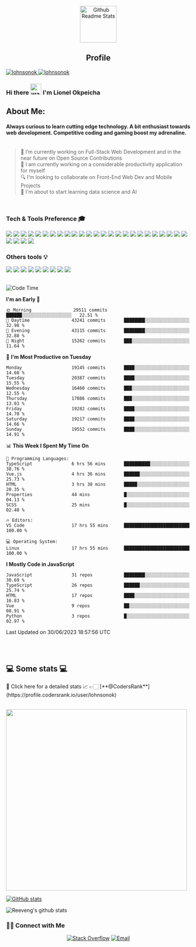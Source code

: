<p align="center">
 <img width="100px" src="https://res.cloudinary.com/anuraghazra/image/upload/v1594908242/logo_ccswme.svg" align="center" alt="Github Readme Stats" />
 <h2 align="center">Profile</h2>
</p>
</em></p>

<a href="https://github.com/lohnsonok">
  <img src="https://komarev.com/ghpvc/?username=lohnsonok" alt="lohnsonok">
</a>
<a href="https://github.com/lohnsonok">
   <img src="https://github.com/lohnsonok/lohnsonok/workflows/Waka%20Readme/badge.svg" alt="lohnsonok">
</a>

### Hi there <img alt="wave" src="https://raw.githubusercontent.com/MartinHeinz/MartinHeinz/master/wave.gif" width="30px"> I'm Lionel Okpeicha

## About Me:
#### Always curious to learn cutting edge technology. A bit enthusiast towards web development. Competitive coding and gaming boost my adrenaline. <br><br>
> 🔭 I’m currently working on Full-Stack Web Development and in the near future on Open Source Contributions<br>
> 🌱 I am currently working on a considerable productivity application for myself<br>
> 🔍 I’m looking to collaborate on Front-End Web Dev and Mobile Projects<br>
> 🔖 I'm about to start learning data science and AI<br>
<br>

### Tech & Tools Preference 🎓

<img src = "https://img.shields.io/badge/-HTML5-E34F26?style=flat&logo=html5&logoColor=white"> <img src = "https://img.shields.io/badge/-CSS3-1572B6?style=flat&logo=css3&logoColor=white">
<img src="https://img.shields.io/badge/-Bootstrap-563D7C?style=flat&logo=bootstrap&logoColor=white">
<img src="https://img.shields.io/badge/-JavaScript-eed718?style=flat&logo=javascript&logoColor=ffffff">
<img src="http://img.shields.io/badge/-Tailwindcss-37B7D4?style=flat&logo=tailwindcss&logoColor=FFFFFF">
<img src="https://img.shields.io/badge/-Typescript-3178C6?style=flat&logo=typescript&logoColor=ffffff">
<img src="https://img.shields.io/badge/-Sass-cc6699?style=flat&logo=sass&logoColor=ffffff">
<img src="https://img.shields.io/badge/-React-000000?style=flat&logo=react&logoColor=00c8ff">
<img src="https://img.shields.io/badge/-NextJs-fff?style=flat&logo=next.js&logoColor=000">
<img src="https://img.shields.io/badge/-MongoDB-4DB33D?style=flat&logo=mongodb&logoColor=FFFFFF">
<img src="http://img.shields.io/badge/-Prisma-black?style=flat&logo=prisma&logoColor=white">
<img src="https://img.shields.io/badge/-GraphQL-e535ab?style=flat&logo=graphql&logoColor=FFFFFF">
<img src="https://img.shields.io/badge/-Flutter-43CAF5?style=flat&logo=flutter&logoColor=FFFFFF">
<img src="https://img.shields.io/badge/-MySQL-F29111?style=flat&logo=mysql&logoColor=FFFFFF">
<img src="https://img.shields.io/badge/-ExpressJs-787878?style=flat">
<img src="https://img.shields.io/badge/-NodeJs-3C873A?style=flat&logo=Node.js&logoColor=white">
<img src="https://img.shields.io/badge/-Firebase-FFA611?style=flat&logo=firebase&logoColor=FFFFFF">
<img src="https://img.shields.io/badge/-Progressive Web Apps-5A0FC8?style=flat">
<img src="http://img.shields.io/badge/-Git-F1502F?style=flat&logo=git&logoColor=FFFFFF">
<img src="http://img.shields.io/badge/-Gridsome-2DA772?style=flat&logo=gridsome&logoColor=FFFFFF">
<img src="http://img.shields.io/badge/-Github-000000?style=flat&logo=github&logoColor=FFFFFF">
<img src="http://img.shields.io/badge/-VS%20Code-007ACC?style=flat&logo=visual%20studio%20code&logoColor=white">
<img src="http://img.shields.io/badge/-Heroku-430098?style=flat&logo=heroku&logoColor=white">
<img src="http://img.shields.io/badge/-Vercel-black?style=flat&logo=vercel&logoColor=white">
<img src="http://img.shields.io/badge/-Codefactor-787878?style=flat&logo=codefactor&logoColor=red">
<img src="http://img.shields.io/badge/-Vuejs-3FB37F?style=flat&logo=vue.js&logoColor=white">
<img src="http://img.shields.io/badge/-Angular-DD2F31?style=flat&logo=angular&logoColor=FFFFFF">
<img src="http://img.shields.io/badge/-PostgreSQL-31648C?style=flat&logo=postgresql&logoColor=FFFFFF">
<img src="http://img.shields.io/badge/-Redux-764ABC?style=flat&logo=redux&logoColor=FFFFFF">

### Others tools :bulb:

<img src="http://img.shields.io/badge/-Sonarcloud-orange?style=flat&logo=sonarcloud&logoColor=FFFFFF"> <img src="http://img.shields.io/badge/-Figma-38B6F6?style=flat&logo=figma&logoColor=FFFFFF">
<img src="http://img.shields.io/badge/-Slack-481449?style=flat&logo=slack&logoColor=FFFFFF">
<img src="http://img.shields.io/badge/-Notion-black?style=flat&logo=notion&logoColor=FFFFFF">
<img src="http://img.shields.io/badge/-Trello-205FD6?style=flat&logo=trello&logoColor=FFFFFF">
<img src="http://img.shields.io/badge/-Husky-787878?style=flat">
<img src="http://img.shields.io/badge/-Jira-2B80F7?style=flat&logo=jira&logoColor=FFFFFF">
<img src="http://img.shields.io/badge/-Asana-F86579?style=flat&logo=asana&logoColor=FFFFFF">
<img src="http://img.shields.io/badge/-Commitizen-white?style=flat">
<br><br>

<!--START_SECTION:waka-->
![Code Time](http://img.shields.io/badge/Code%20Time-4%2C915%20hrs%204%20mins-blue)

**I'm an Early 🐤** 

```text
🌞 Morning                29511 commits       ██████░░░░░░░░░░░░░░░░░░░   22.51 % 
🌆 Daytime                43241 commits       ████████░░░░░░░░░░░░░░░░░   32.98 % 
🌃 Evening                43115 commits       ████████░░░░░░░░░░░░░░░░░   32.88 % 
🌙 Night                  15262 commits       ███░░░░░░░░░░░░░░░░░░░░░░   11.64 % 
```
📅 **I'm Most Productive on Tuesday** 

```text
Monday                   19145 commits       ████░░░░░░░░░░░░░░░░░░░░░   14.60 % 
Tuesday                  20387 commits       ████░░░░░░░░░░░░░░░░░░░░░   15.55 % 
Wednesday                16460 commits       ███░░░░░░░░░░░░░░░░░░░░░░   12.55 % 
Thursday                 17086 commits       ███░░░░░░░░░░░░░░░░░░░░░░   13.03 % 
Friday                   19282 commits       ████░░░░░░░░░░░░░░░░░░░░░   14.70 % 
Saturday                 19217 commits       ████░░░░░░░░░░░░░░░░░░░░░   14.66 % 
Sunday                   19552 commits       ████░░░░░░░░░░░░░░░░░░░░░   14.91 % 
```


📊 **This Week I Spent My Time On** 

```text
💬 Programming Languages: 
TypeScript               6 hrs 56 mins       ██████████░░░░░░░░░░░░░░░   38.76 % 
Vue.js                   4 hrs 36 mins       ██████░░░░░░░░░░░░░░░░░░░   25.73 % 
HTML                     3 hrs 38 mins       █████░░░░░░░░░░░░░░░░░░░░   20.35 % 
Properties               44 mins             █░░░░░░░░░░░░░░░░░░░░░░░░   04.13 % 
SCSS                     25 mins             █░░░░░░░░░░░░░░░░░░░░░░░░   02.40 % 

🔥 Editors: 
VS Code                  17 hrs 55 mins      █████████████████████████   100.00 % 

💻 Operating System: 
Linux                    17 hrs 55 mins      █████████████████████████   100.00 % 
```

**I Mostly Code in JavaScript** 

```text
JavaScript               31 repos            ████████░░░░░░░░░░░░░░░░░   30.69 % 
TypeScript               26 repos            ██████░░░░░░░░░░░░░░░░░░░   25.74 % 
HTML                     17 repos            ████░░░░░░░░░░░░░░░░░░░░░   16.83 % 
Vue                      9 repos             ██░░░░░░░░░░░░░░░░░░░░░░░   08.91 % 
Python                   3 repos             █░░░░░░░░░░░░░░░░░░░░░░░░   02.97 % 
```




 Last Updated on 30/06/2023 18:57:56 UTC
<!--END_SECTION:waka-->

</br></br>
<h2>💻 Some stats 💻</h2>
🤠 Click here for a detailed stats 📈 👉🏻 [**@CodersRank**](https://profile.codersrank.io/user/lohnsonok)
<br>
<br>

<a href="https://profile.codersrank.io/user/lohnsonok"><img width="494px" src="https://cr-ss-service.azurewebsites.net/api/ScreenShot?widget=summary&username=lohnsonok&layout=horizontal&badges=3&show-avatar=true&min-width=494px&branding=false&style=--bg-color:%23fff;--border:1px%20solid%23e4e2e2;--border-radius:4px;--header-padding:20px;--header-bg-color:%232f80ed;--name-font-size:18px;--name-font-weight:bold;--rank-font-size:14px;--preloader-color:%232f80ed;--badges-padding:20px;--badge-box-shadow:none;--badge-border:1px%20solid%23e4e2e2;--badge-rank-font-size:12px;--badge-location-font-size:12px;--badge-padding:10px;--badge-margin:10px;--badge-icon-size:16px;--badge-technology-font-size:14px;--badge-technology-font-weight:normal)" /></a>

[![GitHub stats](https://github-readme-streak-stats.herokuapp.com/?user=lohnsonok)](https://github.com/lohnsonok)

![Reeveng's github stats](https://github-readme-stats.vercel.app/api?username=lohnsonok&show_icons=true&count_private=true&title_color=fff&icon_color=79ff97&text_color=9f9f9f&bg_color=151515)

<h3> 🤝🏻 Connect with Me </h3>

<p align="center">
<!-- <a href="https://www.anandmainali.com.np" target="_blank"><img alt="Website" src="https://img.shields.io/badge/Website-www.anandmainali.com.np-blue?style=flat&logo=google-chrome"></a> -->
<a href="https://stackoverflow.com/users/11995761/lohnson-okpeicha?tab=profile" target="_blank"><img alt="Stack Overflow" src="https://img.shields.io/badge/Stackoverflow-Lohnson%20Okpeicha-blue?style=flat&logo=stackoverflow"></a>
<a href="mailto:lohnsonok@gmail.com"><img alt="Email" src="https://img.shields.io/badge/Email-lohnsonok@gmail.com-blue?style=flat&logo=gmail"></a>
</p>
